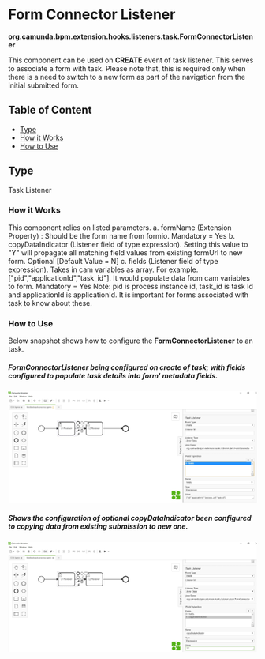 # Form Connector Listener 

**org.camunda.bpm.extension.hooks.listeners.task.FormConnectorListener**

This component can be used on **CREATE** event of task listener.  This serves to associate a form with task.
Please note that, this is required only when there is a need to switch to a new form as part of the navigation from the initial submitted form.

## Table of Content
* [Type](#type)
* [How it Works](#how-it-works)
* [How to Use](#how-to-use)

## Type

Task Listener

### How it Works

This component relies on listed parameters.
a. formName (Extension Property) : Should be the form name from formio. Mandatory = Yes
b. copyDataIndicator (Listener field of type expression). Setting this value to "Y" will propagate all matching field values from existing formUrl to new form. Optional [Default Value = N]
c. fields (Listener field of type expression). Takes in cam variables as array. For example. ["pid","applicationId","task_id"]. It would populate data from cam variables to form. Mandatory = Yes 
Note: pid is process instance id, task_id is task Id and applicationId is applicationId. It is important for forms associated with task to know about these.
### How to Use

Below snapshot shows how to configure the **FormConnectorListener** to an task. 

##### FormConnectorListener being configured on create of task; with fields configured to populate task details into form' metadata fields.

![Form Connector listener - Snapshot](./images/formconnector-listener-snp1.jpg)

##### Shows the configuration of optional copyDataIndicator been configured to copying data from existing submission to new one.

![Form Connector listener Optional(copyDataIndicator) - Snapshot](./images/formconnector-listener-snp2.jpg)
   
